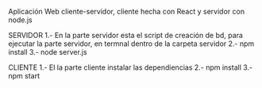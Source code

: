 Aplicación Web cliente-servidor, cliente hecha con React y servidor con node.js

SERVIDOR
1.- En la parte servidor esta el script de creación de bd, para ejecutar la parte servidor, en termnal dentro de la carpeta servidor
2.- npm install
3.- node server.js

CLIENTE
1.- El la parte cliente instalar las dependiencias
2.- npm install
3.- npm start
